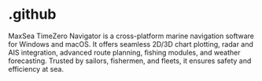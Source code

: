 # .github
MaxSea TimeZero Navigator is a cross-platform marine navigation software for Windows and macOS. It offers seamless 2D/3D chart plotting, radar and AIS integration, advanced route planning, fishing modules, and weather forecasting. Trusted by sailors, fishermen, and fleets, it ensures safety and efficiency at sea.
